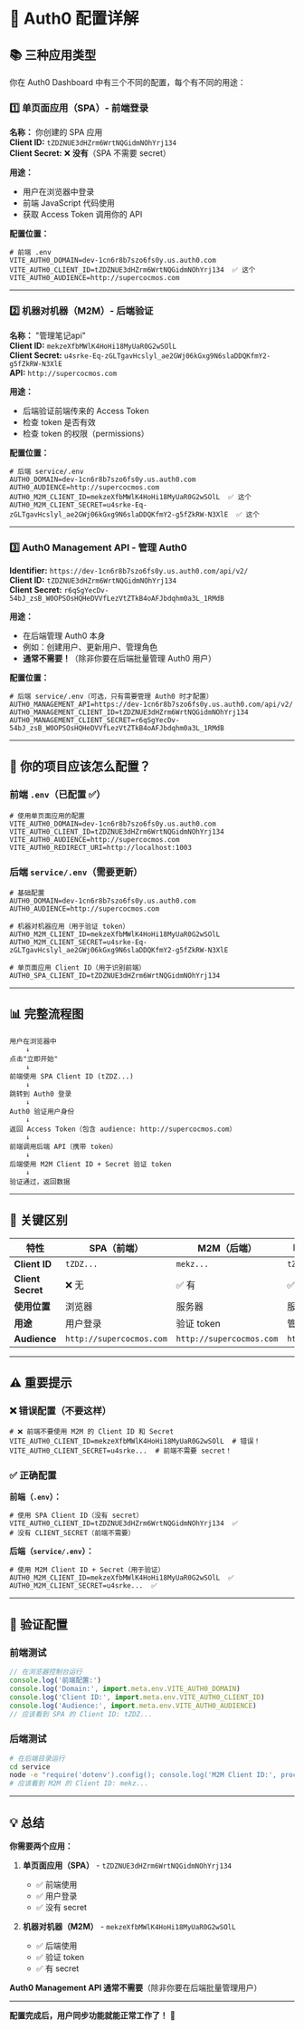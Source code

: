 # 🔐 Auth0 配置详解

## 📚 三种应用类型

你在 Auth0 Dashboard 中有三个不同的配置，每个有不同的用途：

### 1️⃣ 单页面应用（SPA）- 前端登录

**名称：** 你创建的 SPA 应用  
**Client ID:** `tZDZNUE3dHZrm6WrtNQGidmNOhYrj134`  
**Client Secret:** ❌ **没有**（SPA 不需要 secret）

**用途：**
- 用户在浏览器中登录
- 前端 JavaScript 代码使用
- 获取 Access Token 调用你的 API

**配置位置：**
```env
# 前端 .env
VITE_AUTH0_DOMAIN=dev-1cn6r8b7szo6fs0y.us.auth0.com
VITE_AUTH0_CLIENT_ID=tZDZNUE3dHZrm6WrtNQGidmNOhYrj134  ✅ 这个
VITE_AUTH0_AUDIENCE=http://supercocmos.com
```

---

### 2️⃣ 机器对机器（M2M）- 后端验证

**名称：** "管理笔记api"  
**Client ID:** `mekzeXfbMWlK4HoHi18MyUaR0G2wSOlL`  
**Client Secret:** `u4srke-Eq-zGLTgavHcslyl_ae2GWj06kGxg9N6slaDDQKfmY2-g5fZkRW-N3XlE`  
**API:** `http://supercocmos.com`

**用途：**
- 后端验证前端传来的 Access Token
- 检查 token 是否有效
- 检查 token 的权限（permissions）

**配置位置：**
```env
# 后端 service/.env
AUTH0_DOMAIN=dev-1cn6r8b7szo6fs0y.us.auth0.com
AUTH0_AUDIENCE=http://supercocmos.com
AUTH0_M2M_CLIENT_ID=mekzeXfbMWlK4HoHi18MyUaR0G2wSOlL  ✅ 这个
AUTH0_M2M_CLIENT_SECRET=u4srke-Eq-zGLTgavHcslyl_ae2GWj06kGxg9N6slaDDQKfmY2-g5fZkRW-N3XlE  ✅ 这个
```

---

### 3️⃣ Auth0 Management API - 管理 Auth0

**Identifier:** `https://dev-1cn6r8b7szo6fs0y.us.auth0.com/api/v2/`  
**Client ID:** `tZDZNUE3dHZrm6WrtNQGidmNOhYrj134`  
**Client Secret:** `r6qSgYecDv-54bJ_zsB_W0OPSOsHQHeDVVfLezVtZTkB4oAFJbdqhm0a3L_1RMdB`

**用途：**
- 在后端管理 Auth0 本身
- 例如：创建用户、更新用户、管理角色
- **通常不需要！**（除非你要在后端批量管理 Auth0 用户）

**配置位置：**
```env
# 后端 service/.env（可选，只有需要管理 Auth0 时才配置）
AUTH0_MANAGEMENT_API=https://dev-1cn6r8b7szo6fs0y.us.auth0.com/api/v2/
AUTH0_MANAGEMENT_CLIENT_ID=tZDZNUE3dHZrm6WrtNQGidmNOhYrj134
AUTH0_MANAGEMENT_CLIENT_SECRET=r6qSgYecDv-54bJ_zsB_W0OPSOsHQHeDVVfLezVtZTkB4oAFJbdqhm0a3L_1RMdB
```

---

## 🎯 你的项目应该怎么配置？

### 前端 `.env`（已配置 ✅）

```env
# 使用单页面应用的配置
VITE_AUTH0_DOMAIN=dev-1cn6r8b7szo6fs0y.us.auth0.com
VITE_AUTH0_CLIENT_ID=tZDZNUE3dHZrm6WrtNQGidmNOhYrj134
VITE_AUTH0_AUDIENCE=http://supercocmos.com
VITE_AUTH0_REDIRECT_URI=http://localhost:1003
```

### 后端 `service/.env`（需要更新）

```env
# 基础配置
AUTH0_DOMAIN=dev-1cn6r8b7szo6fs0y.us.auth0.com
AUTH0_AUDIENCE=http://supercocmos.com

# 机器对机器应用（用于验证 token）
AUTH0_M2M_CLIENT_ID=mekzeXfbMWlK4HoHi18MyUaR0G2wSOlL
AUTH0_M2M_CLIENT_SECRET=u4srke-Eq-zGLTgavHcslyl_ae2GWj06kGxg9N6slaDDQKfmY2-g5fZkRW-N3XlE

# 单页面应用 Client ID（用于识别前端）
AUTH0_SPA_CLIENT_ID=tZDZNUE3dHZrm6WrtNQGidmNOhYrj134
```

---

## 📊 完整流程图

```
用户在浏览器中
    ↓
点击"立即开始"
    ↓
前端使用 SPA Client ID (tZDZ...)
    ↓
跳转到 Auth0 登录
    ↓
Auth0 验证用户身份
    ↓
返回 Access Token（包含 audience: http://supercocmos.com）
    ↓
前端调用后端 API（携带 token）
    ↓
后端使用 M2M Client ID + Secret 验证 token
    ↓
验证通过，返回数据
```

---

## 🔑 关键区别

| 特性 | SPA（前端） | M2M（后端） | Management API |
|------|-----------|------------|----------------|
| **Client ID** | `tZDZ...` | `mekz...` | `tZDZ...` |
| **Client Secret** | ❌ 无 | ✅ 有 | ✅ 有 |
| **使用位置** | 浏览器 | 服务器 | 服务器 |
| **用途** | 用户登录 | 验证 token | 管理 Auth0 |
| **Audience** | `http://supercocmos.com` | `http://supercocmos.com` | `https://.../api/v2/` |

---

## ⚠️ 重要提示

### ❌ 错误配置（不要这样）

```env
# ❌ 前端不要使用 M2M 的 Client ID 和 Secret
VITE_AUTH0_CLIENT_ID=mekzeXfbMWlK4HoHi18MyUaR0G2wSOlL  # 错误！
VITE_AUTH0_CLIENT_SECRET=u4srke...  # 前端不需要 secret！
```

### ✅ 正确配置

**前端（`.env`）：**
```env
# 使用 SPA Client ID（没有 secret）
VITE_AUTH0_CLIENT_ID=tZDZNUE3dHZrm6WrtNQGidmNOhYrj134  ✅
# 没有 CLIENT_SECRET（前端不需要）
```

**后端（`service/.env`）：**
```env
# 使用 M2M Client ID + Secret（用于验证）
AUTH0_M2M_CLIENT_ID=mekzeXfbMWlK4HoHi18MyUaR0G2wSOlL  ✅
AUTH0_M2M_CLIENT_SECRET=u4srke...  ✅
```

---

## 🧪 验证配置

### 前端测试

```javascript
// 在浏览器控制台运行
console.log('前端配置:')
console.log('Domain:', import.meta.env.VITE_AUTH0_DOMAIN)
console.log('Client ID:', import.meta.env.VITE_AUTH0_CLIENT_ID)
console.log('Audience:', import.meta.env.VITE_AUTH0_AUDIENCE)
// 应该看到 SPA 的 Client ID: tZDZ...
```

### 后端测试

```bash
# 在后端目录运行
cd service
node -e "require('dotenv').config(); console.log('M2M Client ID:', process.env.AUTH0_M2M_CLIENT_ID)"
# 应该看到 M2M 的 Client ID: mekz...
```

---

## 💡 总结

**你需要两个应用：**

1. **单页面应用（SPA）** - `tZDZNUE3dHZrm6WrtNQGidmNOhYrj134`
   - ✅ 前端使用
   - ✅ 用户登录
   - ✅ 没有 secret

2. **机器对机器（M2M）** - `mekzeXfbMWlK4HoHi18MyUaR0G2wSOlL`
   - ✅ 后端使用
   - ✅ 验证 token
   - ✅ 有 secret

**Auth0 Management API 通常不需要**（除非你要在后端批量管理用户）

---

**配置完成后，用户同步功能就能正常工作了！** 🎉

